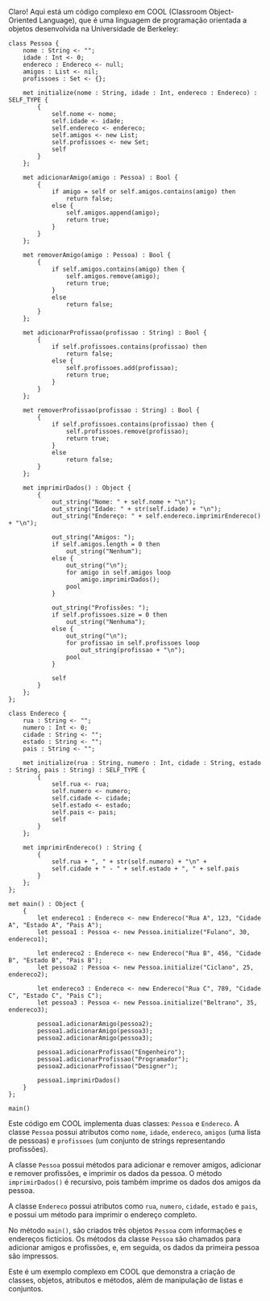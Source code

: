 Claro! Aqui está um código complexo em COOL (Classroom Object-Oriented Language), que é uma linguagem de programação orientada a objetos desenvolvida na Universidade de Berkeley:

```
class Pessoa {
    nome : String <- "";
    idade : Int <- 0;
    endereco : Endereco <- null;
    amigos : List <- nil;
    profissoes : Set <- {};

    met initialize(nome : String, idade : Int, endereco : Endereco) : SELF_TYPE {
        {
            self.nome <- nome;
            self.idade <- idade;
            self.endereco <- endereco;
            self.amigos <- new List;
            self.profissoes <- new Set;
            self
        }
    };

    met adicionarAmigo(amigo : Pessoa) : Bool {
        {
            if amigo = self or self.amigos.contains(amigo) then
                return false;
            else {
                self.amigos.append(amigo);
                return true;
            }
        }
    };

    met removerAmigo(amigo : Pessoa) : Bool {
        {
            if self.amigos.contains(amigo) then {
                self.amigos.remove(amigo);
                return true;
            }
            else
                return false;
        }
    };

    met adicionarProfissao(profissao : String) : Bool {
        {
            if self.profissoes.contains(profissao) then
                return false;
            else {
                self.profissoes.add(profissao);
                return true;
            }
        }
    };

    met removerProfissao(profissao : String) : Bool {
        {
            if self.profissoes.contains(profissao) then {
                self.profissoes.remove(profissao);
                return true;
            }
            else
                return false;
        }
    };

    met imprimirDados() : Object {
        {
            out_string("Nome: " + self.nome + "\n");
            out_string("Idade: " + str(self.idade) + "\n");
            out_string("Endereço: " + self.endereco.imprimirEndereco() + "\n");

            out_string("Amigos: ");
            if self.amigos.length = 0 then
                out_string("Nenhum");
            else {
                out_string("\n");
                for amigo in self.amigos loop
                    amigo.imprimirDados();
                pool
            }

            out_string("Profissões: ");
            if self.profissoes.size = 0 then
                out_string("Nenhuma");
            else {
                out_string("\n");
                for profissao in self.profissoes loop
                    out_string(profissao + "\n");
                pool
            }

            self
        }
    };
};

class Endereco {
    rua : String <- "";
    numero : Int <- 0;
    cidade : String <- "";
    estado : String <- "";
    pais : String <- "";

    met initialize(rua : String, numero : Int, cidade : String, estado : String, pais : String) : SELF_TYPE {
        {
            self.rua <- rua;
            self.numero <- numero;
            self.cidade <- cidade;
            self.estado <- estado;
            self.pais <- pais;
            self
        }
    };

    met imprimirEndereco() : String {
        {
            self.rua + ", " + str(self.numero) + "\n" +
            self.cidade + " - " + self.estado + ", " + self.pais
        }
    };
};

met main() : Object {
    {
        let endereco1 : Endereco <- new Endereco("Rua A", 123, "Cidade A", "Estado A", "Pais A");
        let pessoa1 : Pessoa <- new Pessoa.initialize("Fulano", 30, endereco1);

        let endereco2 : Endereco <- new Endereco("Rua B", 456, "Cidade B", "Estado B", "Pais B");
        let pessoa2 : Pessoa <- new Pessoa.initialize("Ciclano", 25, endereco2);

        let endereco3 : Endereco <- new Endereco("Rua C", 789, "Cidade C", "Estado C", "Pais C");
        let pessoa3 : Pessoa <- new Pessoa.initialize("Beltrano", 35, endereco3);

        pessoa1.adicionarAmigo(pessoa2);
        pessoa1.adicionarAmigo(pessoa3);
        pessoa2.adicionarAmigo(pessoa3);

        pessoa1.adicionarProfissao("Engenheiro");
        pessoa1.adicionarProfissao("Programador");
        pessoa2.adicionarProfissao("Designer");

        pessoa1.imprimirDados()
    }
};

main()
```

Este código em COOL implementa duas classes: `Pessoa` e `Endereco`. A classe `Pessoa` possui atributos como `nome`, `idade`, `endereco`, `amigos` (uma lista de pessoas) e `profissoes` (um conjunto de strings representando profissões).

A classe `Pessoa` possui métodos para adicionar e remover amigos, adicionar e remover profissões, e imprimir os dados da pessoa. O método `imprimirDados()` é recursivo, pois também imprime os dados dos amigos da pessoa.

A classe `Endereco` possui atributos como `rua`, `numero`, `cidade`, `estado` e `pais`, e possui um método para imprimir o endereço completo.

No método `main()`, são criados três objetos `Pessoa` com informações e endereços fictícios. Os métodos da classe `Pessoa` são chamados para adicionar amigos e profissões, e, em seguida, os dados da primeira pessoa são impressos.

Este é um exemplo complexo em COOL que demonstra a criação de classes, objetos, atributos e métodos, além de manipulação de listas e conjuntos.